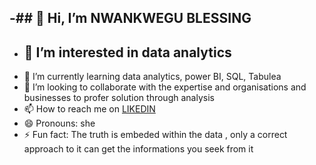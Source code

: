 -## 👋 Hi, I’m NWANKWEGU BLESSING
-
- ## 👀 I’m interested in data analytics 
- 🌱 I’m currently learning data analytics, power BI, SQL, Tabulea
- 💞️ I’m looking to collaborate with the expertise and organisations and businesses to profer solution through analysis
- 📫 How to reach me on [LIKEDIN](https://www.linkedin.com/in/nwankwegu-blessing-162a64326/)
- 😄 Pronouns: she
-  ⚡ Fun fact: The truth is embeded within the data , only a correct approach to it can get the informations you seek from it

<!---
KELBLISS/KELBLISS is a ✨ special ✨ repository because its `README.md` (this file) appears on your GitHub profile.
You can click the Preview link to take a look at your changes.
--->
